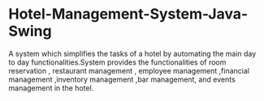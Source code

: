 # Hotel-Management-System-Java-Swing
A system which simplifies the tasks of a hotel by automating the main day to day functionalities.System provides the functionalities of room reservation , restaurant management , employee management ,financial management ,inventory management ,bar management, and events management in the hotel. 
